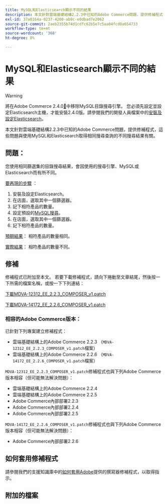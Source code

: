 ```yaml
---
title: MySQL和Elasticsearch顯示不同的結果
description: 本文針對雲端基礎結構2.2.3中已知的Adobe Commerce問題，提供修補程式，這些問題與使用MySQL和Elasticsearch取得相同搜尋查詢的不同搜尋結果有關。
exl-id: 37a0164a-0237-4200-ab9c-e0dbad7e2062
source-git-commit: 2aeb2355b74d1cdfc62b5e7c5aa04fcd0a654733
workflow-type: tm+mt
source-wordcount: '368'
ht-degree: 0%

---
```


# MySQL和Elasticsearch顯示不同的結果

>[!WARNING]
>
> 將在Adobe Commerce 2.4.0[&#128279;](/help/announcements/adobe-commerce-announcements/mysql-catalog-search-engine-will-be-removed-in-magento-2-4-0.md)中移除MySQL目錄搜尋引擎。 您必須先設定並設定Elasticsearch主機，才能安裝2.4.0版。請參閱我們的開發人員檔案中的[安裝及設定Elasticsearch](https://experienceleague.adobe.com/en/docs/commerce-operations/configuration-guide/search/overview-search)。

本文針對雲端基礎結構2.2.3中已知的Adobe Commerce問題，提供修補程式，這些問題與使用MySQL和Elasticsearch取得相同搜尋查詢的不同搜尋結果有關。

## 問題：

您使用相同篩選集的目錄搜尋結果，會因使用的搜尋引擎、MySQL或Elasticsearch而有所不同。

<u>要再現的步驟</u> ：

1. 安裝及設定Elasticsearch。
1. 在店面，選取其中一個篩選器。
1. 記下相符產品的數量。
1. 設定預設的[MySQL搜尋](/help/announcements/adobe-commerce-announcements/mysql-catalog-search-engine-will-be-removed-in-magento-2-4-0.md)。
1. 在店面，選取其中一個篩選器。
1. 記下相符產品的數量。

<u>預期結果</u>：
相符產品的數量相同。

<u>實際結果</u>：
相符產品的數量不同。

## 修補

修補程式已附加至本文。 若要下載修補程式，請向下捲動至文章結尾，然後按一下所需的檔案名稱，或按一下下列連結：

[下載MDVA-12312\_EE\_2.2.3\_COMPOSER\_v1.patch](assets/MDVA-12312_EE_2.2.3_COMPOSER_v1.patch.zip)

[下載MDVA-14172\_EE\_2.2.6\_COMPOSER\_v1.patch](assets/MDVA-14172_EE_2.2.6_COMPOSER_v1.patch.zip)

### 相容的Adobe Commerce版本：

已針對下列專案建立修補程式：

* 雲端基礎結構上的Adobe Commerce 2.2.3 （`MDVA-12312_EE_2.2.3_COMPOSER_v1.patch`檔案）
* 雲端基礎結構上的Adobe Commerce 2.2.6 （`MDVA-14172_EE_2.2.6_COMPOSER_v1.patch`檔案）

`MDVA-12312_EE_2.2.3_COMPOSER_v1.patch`修補程式也與下列Adobe Commerce版本相容（但可能無法解決問題）：

* 雲端基礎結構上的Adobe Commerce 2.2.4
* 雲端基礎結構上的Adobe Commerce 2.2.5
* Adobe Commerce內部部署2.2.3
* Adobe Commerce內部部署2.2.4
* Adobe Commerce內部部署2.2.5

`MDVA-14172_EE_2.2.6_COMPOSER_v1.patch`修補程式也與下列Adobe Commerce版本相容（但可能無法解決問題）：

* Adobe Commerce內部部署2.2.6

## 如何套用修補程式

請參閱我們的支援知識庫中的[如何套用Adobe](/help/how-to/general/how-to-apply-a-composer-patch-provided-by-magento.md)提供的撰寫器修補程式，以取得指示。

## 附加的檔案
